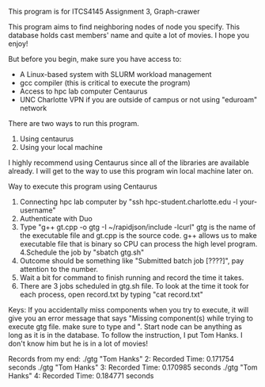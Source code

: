 
This program is for ITCS4145 Assignment 3, Graph-crawer

This  program  aims to find neighboring nodes of node you specify. This database holds cast members' name and quite a lot of movies. I hope you enjoy!

But before you begin, make sure you have access to:

- A Linux-based system with SLURM workload management
- gcc compiler (this is critical to execute the program)
- Access to hpc lab computer Centaurus
- UNC Charlotte VPN if you are outside of campus or not using "eduroam" network

There are two ways to run this program.
1. Using centaurus
2. Using your local machine

I highly recommend using Centaurus since all  of the libraries are available already. I will get to the way to  use this program win local machine later on.

Way to execute this program using Centaurus
1. Connecting hpc lab computer by "ssh hpc-student.charlotte.edu -l your-username"
2. Authenticate with Duo
3. Type "g++ gt.cpp -o gtg -I ~/rapidjson/include -lcurl" gtg is the name of the executable file and gt.cpp is the source code. g++ allows us to make executable file that is binary so CPU can process the high level program.
4.Schedule the job by "sbatch gtg.sh"
5. Outcome should be something like "Submitted batch job [????]", pay attention to the number.
6. Wait a bit for command to finish running and record the time it takes.
7. There are 3 jobs scheduled in gtg.sh file. To look at the time it took for each process, open record.txt by typing "cat record.txt"

Keys:
If you accidentally miss components when you try to execute, it will give you an error message that says "Missing component(s) while trying to execute gtg file. make sure to type <startNode> and <depth>". Start node can be anything as long as it is in the database. To follow the instruction, I put Tom Hanks. I don't know him but he is in a lot of movies!

Records from my end:
./gtg "Tom Hanks" 2: Recorded Time: 0.171754 seconds
./gtg "Tom Hanks" 3: Recorded Time: 0.170985 seconds
./gtg "Tom Hanks" 4: Recorded Time: 0.184771 seconds
